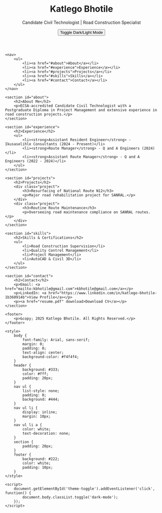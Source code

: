<!DOCTYPE html>
<html lang="en">
<head>
    <meta charset="UTF-8">
    <meta name="viewport" content="width=device-width, initial-scale=1.0">
    <title>Katlego Bhotile | Engineering Portfolio</title>
    <link rel="stylesheet" href="styles.css">
    <script defer src="script.js"></script>
</head>
<body>
    <header>
        <h1>Katlego Bhotile</h1>
        <p>Candidate Civil Technologist | Road Construction Specialist</p>
        <button id="theme-toggle">Toggle Dark/Light Mode</button>
    </header>
    
    <nav>
        <ul>
            <li><a href="#about">About</a></li>
            <li><a href="#experience">Experience</a></li>
            <li><a href="#projects">Projects</a></li>
            <li><a href="#skills">Skills</a></li>
            <li><a href="#contact">Contact</a></li>
        </ul>
    </nav>
    
    <section id="about">
        <h2>About Me</h2>
        <p>ECSA-accredited Candidate Civil Technologist with a Postgraduate Diploma in Project Management and extensive experience in road construction projects.</p>
    </section>
    
    <section id="experience">
        <h2>Experience</h2>
        <ul>
            <li><strong>Assistant Resident Engineer</strong> - Ikusaselihle Consultants (2024 - Present)</li>
            <li><strong>Route Manager</strong> - Q and A Engineers (2024)</li>
            <li><strong>Assistant Route Manager</strong> - Q and A Engineers (2022 - 2024)</li>
        </ul>
    </section>
    
    <section id="projects">
        <h2>Projects</h2>
        <div class="project">
            <h3>Resurfacing of National Route N12</h3>
            <p>Major road rehabilitation project for SANRAL.</p>
        </div>
        <div class="project">
            <h3>Routine Route Maintenance</h3>
            <p>Overseeing road maintenance compliance on SANRAL routes.</p>
        </div>
    </section>
    
    <section id="skills">
        <h2>Skills & Certifications</h2>
        <ul>
            <li>Road Construction Supervision</li>
            <li>Quality Control Management</li>
            <li>Project Management</li>
            <li>AutoCAD & Civil 3D</li>
        </ul>
    </section>
    
    <section id="contact">
        <h2>Contact</h2>
        <p>Email: <a href="mailto:kbhotile@gmail.com">kbhotile@gmail.com</a></p>
        <p>LinkedIn: <a href="https://www.linkedin.com/in/katlego-bhotile-1b360914b">View Profile</a></p>
        <p><a href="resume.pdf" download>Download CV</a></p>
    </section>
    
    <footer>
        <p>&copy; 2025 Katlego Bhotile. All Rights Reserved.</p>
    </footer>
    
    <style>
        body {
            font-family: Arial, sans-serif;
            margin: 0;
            padding: 0;
            text-align: center;
            background-color: #f4f4f4;
        }
        header {
            background: #333;
            color: #fff;
            padding: 20px;
        }
        nav ul {
            list-style: none;
            padding: 0;
            background: #444;
        }
        nav ul li {
            display: inline;
            margin: 10px;
        }
        nav ul li a {
            color: white;
            text-decoration: none;
        }
        section {
            padding: 20px;
        }
        footer {
            background: #222;
            color: white;
            padding: 10px;
        }
    </style>
    
    <script>
        document.getElementById('theme-toggle').addEventListener('click', function() {
            document.body.classList.toggle('dark-mode');
        });
    </script>
</body>
</html>
